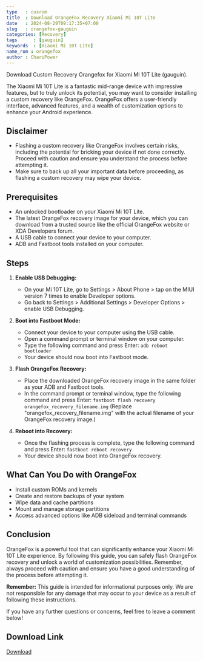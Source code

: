 ```yaml
---
type   : cusrom
title  : Download OrangeFox Recovery Xiaomi Mi 10T Lite
date   : 2024-08-29T09:17:35+07:00
slug   : orangefox-gauguin
categories: [Recovery]
tags      : [gauguin]
keywords  : [Xiaomi Mi 10T Lite]
name_rom : orangefox
author : ChariPower
---
```


Download Custom Recovery Orangefox for Xiaomi Mi 10T Lite (gauguin).

The Xiaomi Mi 10T Lite is a fantastic mid-range device with impressive features, but to truly unlock its potential, you may want to consider installing a custom recovery like OrangeFox. OrangeFox offers a user-friendly interface, advanced features, and a wealth of customization options to enhance your Android experience.

## Disclaimer

* Flashing a custom recovery like OrangeFox involves certain risks, including the potential for bricking your device if not done correctly. Proceed with caution and ensure you understand the process before attempting it. 
* Make sure to back up all your important data before proceeding, as flashing a custom recovery may wipe your device.

## Prerequisites

* An unlocked bootloader on your Xiaomi Mi 10T Lite.
* The latest OrangeFox recovery image for your device, which you can download from a trusted source like the official OrangeFox website or XDA Developers forum.
* A USB cable to connect your device to your computer.
* ADB and Fastboot tools installed on your computer.

## Steps

1. **Enable USB Debugging:**
   * On your Mi 10T Lite, go to Settings > About Phone > tap on the MIUI version 7 times to enable Developer options.
   * Go back to Settings > Additional Settings > Developer Options > enable USB Debugging.

2. **Boot into Fastboot Mode:**
   * Connect your device to your computer using the USB cable.
   * Open a command prompt or terminal window on your computer.
   * Type the following command and press Enter: `adb reboot bootloader`
   * Your device should now boot into Fastboot mode.

3. **Flash OrangeFox Recovery:**
   * Place the downloaded OrangeFox recovery image in the same folder as your ADB and Fastboot tools.
   * In the command prompt or terminal window, type the following command and press Enter: `fastboot flash recovery orangefox_recovery_filename.img` (Replace "orangefox_recovery_filename.img" with the actual filename of your OrangeFox recovery image.)

4. **Reboot into Recovery:**
   * Once the flashing process is complete, type the following command and press Enter: `fastboot reboot recovery`
   * Your device should now boot into OrangeFox recovery.

## What Can You Do with OrangeFox

* Install custom ROMs and kernels
* Create and restore backups of your system
* Wipe data and cache partitions
* Mount and manage storage partitions
* Access advanced options like ADB sideload and terminal commands

## Conclusion

OrangeFox is a powerful tool that can significantly enhance your Xiaomi Mi 10T Lite experience. By following this guide, you can safely flash OrangeFox recovery and unlock a world of customization possibilities. Remember, always proceed with caution and ensure you have a good understanding of the process before attempting it. 

**Remember:** This guide is intended for informational purposes only. We are not responsible for any damage that may occur to your device as a result of following these instructions. 

If you have any further questions or concerns, feel free to leave a comment below! 


## Download Link
[Download](https://orangefox.download/device/gauguin)


